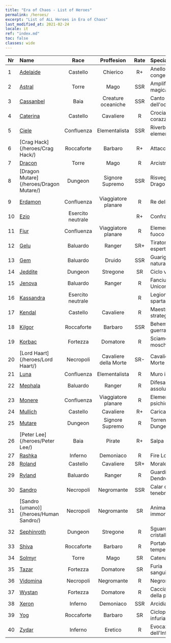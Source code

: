 ```yaml
---
title: "Era of Chaos - List of Heroes"
permalink: /heroes/
excerpt: "List of ALL Heroes in Era of Chaos"
last_modified_at: 2021-02-24
locale: it
ref: "index.md"
toc: false
classes: wide
---
```

  | Nr |    Name    |  Race   |  Proffesion   |  Rate  |    Specialty     |
  |:---|:-----------|:-------:|:-------------:|:------:|:-----------------|
  | 1 | [Adelaide](/heroes/Adelaide/) | Castello | Chierico | R+ |  Anello congelante  |
  | 2 | [Astral](/heroes/Astral/) | Torre | Mago | SSR |  Amplificazione magica  |
  | 3 | [Cassanbel](/heroes/Cassanbel/) | Baia | Creature oceaniche | SSR |  Canto dell'oceano  |
  | 4 | [Caterina](/heroes/Catherine/) | Castello | Cavaliere | R |  Crociato corazzato  |
  | 5 | [Ciele](/heroes/Ciele/) | Confluenza | Elementalista | SSR |  Riverbero elementale  |
  | 6 | [Crag Hack](/heroes/Crag Hack/) | Roccaforte | Barbaro | R+ |  Attacco  |
  | 7 | [Dracon](/heroes/Dracon/) | Torre | Mago | R |  Arcistregone  |
  | 8 | [Dragon Mutare](/heroes/Dragon Mutare/) | Dungeon | Signore Supremo | SSR |  Risveglio del Drago  |
  | 9 | [Erdamon](/heroes/Erdamon/) | Confluenza | Viaggiatore planare | R |  Re delle Rocce  |
  | 10 | [Ezio](/heroes/Ezio/) | Esercito neutrale |  | R+ |  Confraternita  |
  | 11 | [Fiur](/heroes/Fiur/) | Confluenza | Viaggiatore planare | R |  Elementale del fuoco  |
  | 12 | [Gelu](/heroes/Gelu/) | Baluardo | Ranger | SR+ |  Tiratore esperto  |
  | 13 | [Gem](/heroes/Gem/) | Baluardo | Druido | SSR |  Guarigione naturale  |
  | 14 | [Jeddite](/heroes/Jeddite/) | Dungeon | Stregone | SR |  Ciclo vitale  |
  | 15 | [Jenova](/heroes/Jenova/) | Baluardo | Ranger | R |  Fanciulla degli Unicorni  |
  | 16 | [Kassandra](/heroes/Kassandra/) | Esercito neutrale |  | R |  Legione spartana  |
  | 17 | [Kendal](/heroes/Kendal/) | Castello | Cavaliere | R |  Maestro stratega  |
  | 18 | [Kilgor](/heroes/Kilgor/) | Roccaforte | Barbaro | SSR |  Behemoth da guerra  |
  | 19 | [Korbac](/heroes/Korbac/) | Fortezza | Domatore | R |  Sciame di mosche  |
  | 20 | [Lord Haart](/heroes/Lord Haart/) | Necropoli | Cavaliere della Morte | SR- |  Cavaliere della Morte  |
  | 21 | [Luna](/heroes/Luna/) | Confluenza | Elementalista | R |  Muro infernale  |
  | 22 | [Mephala](/heroes/Mephala/) | Baluardo | Ranger | R |  Difesa assoluta  |
  | 23 | [Monere](/heroes/Monere/) | Confluenza | Viaggiatore planare | R |  Elementale psichico  |
  | 24 | [Mullich](/heroes/Mullich/) | Castello | Cavaliere | R+ |  Carica  |
  | 25 | [Mutare](/heroes/Mutare/) | Dungeon | Signore Supremo | R |  Torrente del Dungeon  |
  | 26 | [Peter Lee](/heroes/Peter Lee/) | Baia | Pirate | R+ |  Salpa  |
  | 27 | [Rashka](/heroes/Rashka/) | Inferno | Demoniaco | R |  Fire Lord  |
  | 28 | [Roland](/heroes/Roland/) | Castello | Cavaliere | SR+ |  Morale elevato  |
  | 29 | [Ryland](/heroes/Ryland/) | Baluardo | Ranger | R |  Guardia Dendroide  |
  | 30 | [Sandro](/heroes/Sandro/) | Necropoli | Negromante | SSR |  Calar delle tenebre  |
  | 31 | [Sandro (umano)](/heroes/Human Sandro/) | Necropoli | Negromante | SR |  Anima immortale  |
  | 32 | [Sephinroth](/heroes/Sephinroth/) | Dungeon | Stregone | R |  Sguardo cristallizzante  |
  | 33 | [Shiva](/heroes/Shiva/) | Roccaforte | Barbaro | R |  Portatore di tempeste  |
  | 34 | [Solmyr](/heroes/Solmyr/) | Torre | Mago | SR |  Catena di luce  |
  | 35 | [Tazar](/heroes/Tazar/) | Fortezza | Domatore | SR |  Furia sanguinaria  |
  | 36 | [Vidomina](/heroes/Vidomina/) | Necropoli | Negromante | R |  Negromante  |
  | 37 | [Wystan](/heroes/Wystan/) | Fortezza | Domatore | R |  Cacciatore della palude  |
  | 38 | [Xeron](/heroes/Xeron/) | Inferno | Demoniaco | SSR |  Arcidiavolo  |
  | 39 | [Yog](/heroes/Yog/) | Roccaforte | Barbaro | SR |  Ciclope infuriato  |
  | 40 | [Zydar](/heroes/Zydar/) | Inferno | Eretico | R |  Evocazione dell'Inferno  |
